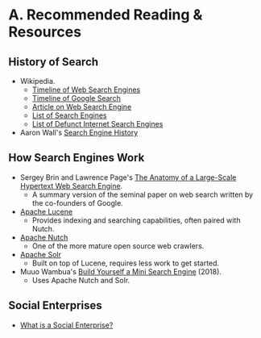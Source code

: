 # A. Recommended Reading & Resources

## History of Search

* Wikipedia.
  * [Timeline of Web Search Engines](https://en.wikipedia.org/wiki/Timeline_of_web_search_engines)
  * [Timeline of Google Search](https://en.wikipedia.org/wiki/Timeline_of_Google_Search)
  * [Article on Web Search Engine](https://en.wikipedia.org/wiki/Web_search_engine)
  * [List of Search Engines](https://en.wikipedia.org/wiki/List_of_search_engines)
  * [List of Defunct Internet Search Engines](https://en.wikipedia.org/wiki/Category:Defunct_internet_search_engines)
* Aaron Wall's [Search Engine History](http://www.searchenginehistory.com/)

## How Search Engines Work

* Sergey Brin and Lawrence Page's [The Anatomy of a Large-Scale Hypertext Web Search Engine](http://infolab.stanford.edu/~backrub/google.html).
  * A summary version of the seminal paper on web search written by the co-founders of Google.
* [Apache Lucene](http://lucene.apache.org/)
  * Provides indexing and searching capabilities, often paired with Nutch.
* [Apache Nutch](http://nutch.apache.org/)
  * One of the more mature open source web crawlers.
* [Apache Solr](http://lucene.apache.org/solr/)
  * Built on top of Lucene, requires less work to get started.
* Muuo Wambua's [Build Yourself a Mini Search Engine](https://www.cs.toronto.edu/~muuo/blog/build-yourself-a-mini-search-engine/) \(2018\).
  * Uses Apache Nutch and Solr.

## Social Enterprises

* [What is a Social Enterprise?](https://socialenterprise.us/about/social-enterprise/)

